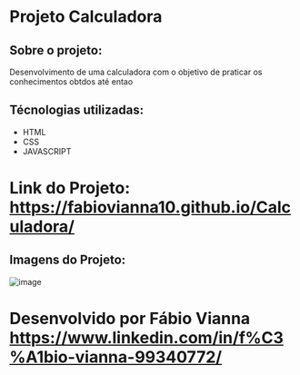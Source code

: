 # Projeto Calculadora

## Sobre o projeto:

Desenvolvimento de uma calculadora com o objetivo de praticar os conhecimentos obtdos até entao



## Técnologias utilizadas:

- HTML
- CSS
- JAVASCRIPT

# Link do Projeto: https://fabiovianna10.github.io/Calculadora/


## Imagens do Projeto:


![image](https://user-images.githubusercontent.com/88548832/153938986-4661c89a-305f-4405-b1d3-2de88037ec91.png)


# Desenvolvido por Fábio Vianna https://www.linkedin.com/in/f%C3%A1bio-vianna-99340772/


